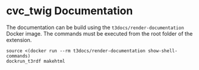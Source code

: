 # cvc_twig Documentation

The documentation can be build using the `t3docs/render-documentation` Docker image.
The commands must be executed from the root folder of the extension.

```
source <(docker run --rm t3docs/render-documentation show-shell-commands)
dockrun_t3rdf makehtml
```

